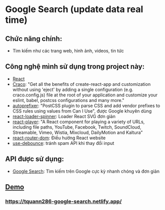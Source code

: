 # Google Search (update data real time)

## Chức năng chính:

- Tìm kiếm như các trang web, hình ảnh, videos, tin tức

## Công nghệ mình sử dụng trong project này:

- [React](https://reactjs.org/)
- [Craco](https://www.npmjs.com/package/@craco/craco): "Get all the benefits of create-react-app and customization without using 'eject' by adding a single configuration (e.g. craco.config.js) file at the root of your application and customize your eslint, babel, postcss configurations and many more." 
- [autoprefixer](https://www.npmjs.com/package/autoprefixer): "PostCSS plugin to parse CSS and add vendor prefixes to CSS rules using values from Can I Use", được Google khuyên dùng
- [react-loader-spinner](https://www.npmjs.com/package/react-loader-spinner): Loader React SVG đơn giản
- [react-player](https://www.npmjs.com/package/react-player): "A React component for playing a variety of URLs, including file paths, YouTube, Facebook, Twitch, SoundCloud, Streamable, Vimeo, Wistia, Mixcloud, DailyMotion and Kaltura"
- [react-router-dom](https://www.npmjs.com/package/react-router-dom): Điều hướng React website
- [use-debounce](https://www.npmjs.com/package/use-debounce): tránh spam API khi thay đổi input

## API được sử dụng:

- [Google Search](https://rapidapi.com/apigeek/api/google-search3): Tìm kiếm trên Google cực kỳ nhanh chóng và đơn giản

## [Demo](https://tquann286-google-search.netlify.app/)
### https://tquann286-google-search.netlify.app/
